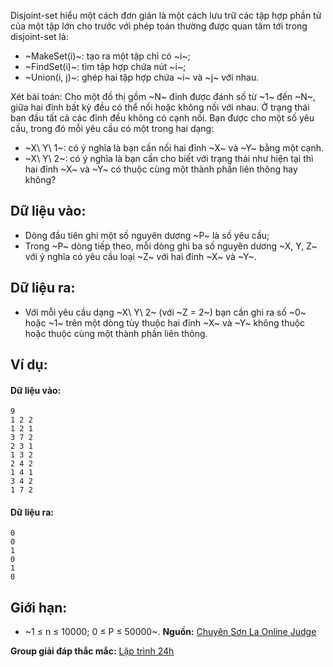 Disjoint-set hiểu một cách đơn giản là một cách lưu trữ các tập hợp phần tử của một tập lớn cho trước với phép toán thường được quan tâm tới trong disjoint-set là:
- ~MakeSet(i)~: tạo ra một tập chỉ có ~i~;
- ~FindSet(i)~: tìm tập hợp chứa nút ~i~;
- ~Union(i, j)~: ghép hai tập hợp chứa ~i~ và ~j~ với nhau.

Xét bài toán:
Cho một đồ thị gồm ~N~ đỉnh được đánh số từ ~1~ đến ~N~, giữa hai đỉnh bất kỳ đều có thể nối hoặc không nối với nhau. Ở trạng thái ban đầu tất cả các đỉnh đều không có cạnh nối. Bạn được cho một số yêu cầu, trong đó mỗi yêu cầu có một trong hai dạng:
- ~X\ Y\ 1~: có ý nghĩa là bạn cần nối hai đỉnh ~X~ và ~Y~ bằng một cạnh.
- ~X\ Y\ 2~: có ý nghĩa là bạn cần cho biết với trạng thái như hiện tại thì hai đỉnh ~X~ và ~Y~ có thuộc cùng một thành phần liên thông hay không?

## Dữ liệu vào:
- Dòng đầu tiên ghi một số nguyên dương ~P~ là số yêu cầu;
- Trong ~P~ dòng tiếp theo, mỗi dòng ghi ba số nguyên dương ~X, Y, Z~ với ý nghĩa có yêu cầu loại ~Z~ với hai đỉnh ~X~ và ~Y~.

## Dữ liệu ra:
- Với mỗi yêu cầu dạng ~X\ Y\ 2~ (với ~Z = 2~) bạn cần ghi ra số ~0~ hoặc ~1~ trên một dòng tùy thuộc hai đỉnh ~X~ và ~Y~ không thuộc hoặc thuộc cùng một thành phần liên thông.

## Ví dụ:
#### Dữ liệu vào:
```
9
1 2 2
1 2 1
3 7 2
2 3 1
1 3 2
2 4 2
1 4 1
3 4 2
1 7 2
```

#### Dữ liệu ra:
```
0
0
1
0
1
0
```

## Giới hạn:
- ~1 ≤ n ≤ 10000; 0 ≤ P ≤ 50000~.
**Nguồn:** [Chuyên Sơn La Online Judge](http://csloj.ddns.net/)

**Group giải đáp thắc mắc:** [Lập trình 24h](https://www.facebook.com/groups/1386904321519984)